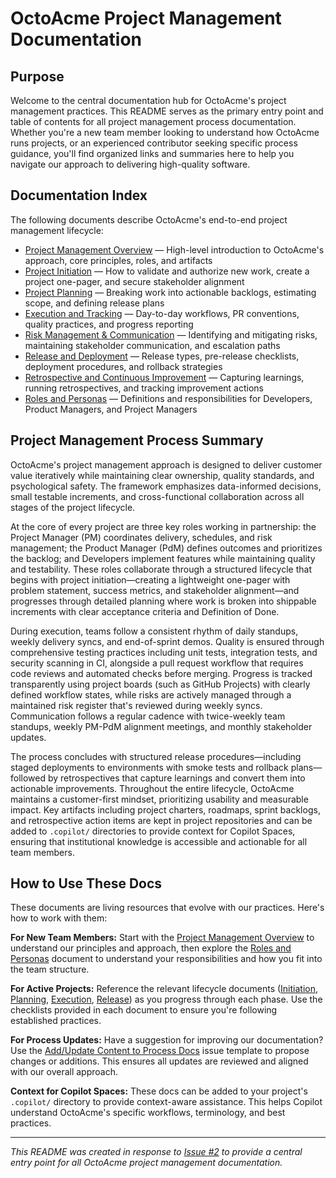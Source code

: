 # OctoAcme Project Management Documentation

## Purpose

Welcome to the central documentation hub for OctoAcme's project management practices. This README serves as the primary entry point and table of contents for all project management process documentation. Whether you're a new team member looking to understand how OctoAcme runs projects, or an experienced contributor seeking specific process guidance, you'll find organized links and summaries here to help you navigate our approach to delivering high-quality software.

## Documentation Index

The following documents describe OctoAcme's end-to-end project management lifecycle:

- [Project Management Overview](octoacme-project-management-overview.md) — High-level introduction to OctoAcme's approach, core principles, roles, and artifacts
- [Project Initiation](octoacme-project-initiation.md) — How to validate and authorize new work, create a project one-pager, and secure stakeholder alignment
- [Project Planning](octoacme-project-planning.md) — Breaking work into actionable backlogs, estimating scope, and defining release plans
- [Execution and Tracking](octoacme-execution-and-tracking.md) — Day-to-day workflows, PR conventions, quality practices, and progress reporting
- [Risk Management & Communication](octoacme-risks-and-communication.md) — Identifying and mitigating risks, maintaining stakeholder communication, and escalation paths
- [Release and Deployment](octoacme-release-and-deployment.md) — Release types, pre-release checklists, deployment procedures, and rollback strategies
- [Retrospective and Continuous Improvement](octoacme-retrospective-and-continuous-improvement.md) — Capturing learnings, running retrospectives, and tracking improvement actions
- [Roles and Personas](octoacme-roles-and-personas.md) — Definitions and responsibilities for Developers, Product Managers, and Project Managers

## Project Management Process Summary

OctoAcme's project management approach is designed to deliver customer value iteratively while maintaining clear ownership, quality standards, and psychological safety. The framework emphasizes data-informed decisions, small testable increments, and cross-functional collaboration across all stages of the project lifecycle.

At the core of every project are three key roles working in partnership: the Project Manager (PM) coordinates delivery, schedules, and risk management; the Product Manager (PdM) defines outcomes and prioritizes the backlog; and Developers implement features while maintaining quality and testability. These roles collaborate through a structured lifecycle that begins with project initiation—creating a lightweight one-pager with problem statement, success metrics, and stakeholder alignment—and progresses through detailed planning where work is broken into shippable increments with clear acceptance criteria and Definition of Done.

During execution, teams follow a consistent rhythm of daily standups, weekly delivery syncs, and end-of-sprint demos. Quality is ensured through comprehensive testing practices including unit tests, integration tests, and security scanning in CI, alongside a pull request workflow that requires code reviews and automated checks before merging. Progress is tracked transparently using project boards (such as GitHub Projects) with clearly defined workflow states, while risks are actively managed through a maintained risk register that's reviewed during weekly syncs. Communication follows a regular cadence with twice-weekly team standups, weekly PM-PdM alignment meetings, and monthly stakeholder updates.

The process concludes with structured release procedures—including staged deployments to environments with smoke tests and rollback plans—followed by retrospectives that capture learnings and convert them into actionable improvements. Throughout the entire lifecycle, OctoAcme maintains a customer-first mindset, prioritizing usability and measurable impact. Key artifacts including project charters, roadmaps, sprint backlogs, and retrospective action items are kept in project repositories and can be added to `.copilot/` directories to provide context for Copilot Spaces, ensuring that institutional knowledge is accessible and actionable for all team members.

## How to Use These Docs

These documents are living resources that evolve with our practices. Here's how to work with them:

**For New Team Members:** Start with the [Project Management Overview](octoacme-project-management-overview.md) to understand our principles and approach, then explore the [Roles and Personas](octoacme-roles-and-personas.md) document to understand your responsibilities and how you fit into the team structure.

**For Active Projects:** Reference the relevant lifecycle documents ([Initiation](octoacme-project-initiation.md), [Planning](octoacme-project-planning.md), [Execution](octoacme-execution-and-tracking.md), [Release](octoacme-release-and-deployment.md)) as you progress through each phase. Use the checklists provided in each document to ensure you're following established practices.

**For Process Updates:** Have a suggestion for improving our documentation? Use the [Add/Update Content to Process Docs](.github/ISSUE_TEMPLATE/add-update-content-to-process-docs.yml) issue template to propose changes or additions. This ensures all updates are reviewed and aligned with our overall approach.

**Context for Copilot Spaces:** These docs can be added to your project's `.copilot/` directory to provide context-aware assistance. This helps Copilot understand OctoAcme's specific workflows, terminology, and best practices.

---

*This README was created in response to [Issue #2](https://github.com/desancheztorres/skills-scale-institutional-knowledge-using-copilot-spaces/issues/2) to provide a central entry point for all OctoAcme project management documentation.*
